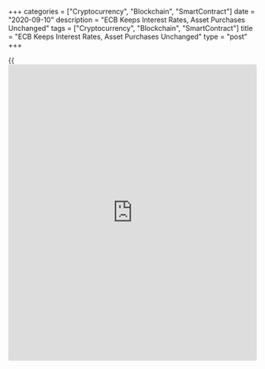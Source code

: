 +++
categories = ["Cryptocurrency", "Blockchain", "SmartContract"]
date = "2020-09-10"
description = "ECB Keeps Interest Rates, Asset Purchases Unchanged"
tags = ["Cryptocurrency", "Blockchain", "SmartContract"]
title = "ECB Keeps Interest Rates, Asset Purchases Unchanged"
type = "post"
+++

{{<iframe id="large-banner" src="https://www.bounty.group/#slide=7.0" width="100%" height="600" scrolling="no" style="border: 0px solid rgb(216, 221, 230); border-radius: 3px;">}}

The European Central Bank on Thursday left its key interest rates and
the size of asset purchases unchanged, as expected, and reiterated that
it stands ready to make adjustments to its tools when needed.

The main refi rate was retained at a record low zero and the deposit
rate was kept at -0.50 percent, in line with economists' expectations.

The lending rate was left unchanged at 0.25 percent.

"The Governing Council continues to stand ready to adjust all of its
instruments, as appropriate," the bank reiterated.

Confirming its forward guidance on interest rates, the ECB said the
Governing Council expects the key interest rates to remain at their
present or lower levels until it has seen the inflation outlook robustly
converge to a level sufficiently close to, but below, 2 percent within
its projection horizon, and such convergence has been consistently
reflected in underlying inflation dynamics.

The size of the pandemic emergency purchase programme (PEPP) was left
unchanged at EUR 1,350 billion.

"These purchases contribute to easing the overall monetary [policy](https://www.fintechee.com/policy/)
stance, thereby helping to offset the pandemic-related downward shift in
the projected path of inflation...," the central bank said.

"This allows the Governing Council to effectively stave off risks to the
smooth transmission of monetary [policy](https://www.fintechee.com/policy/)."

Asset purchases under the PEPP will continue until at least the end of
June 2021 or when the bank assess that the [coronavirus][1] crisis is
over, the ECB said.

The future roll-off of the PEPP portfolio will be managed to avoid
interference with the appropriate monetary [policy](https://www.fintechee.com/policy/) stance, the central
bank added.

Further, the bank said the net purchases under the asset purchase
programme (APP) will continue at a monthly pace of EUR 20 billion,
together with the purchases under the additional EUR 120 billion
temporary envelope until the end of the year.

The Governing Council will also continue to provide ample liquidity
through its refinancing operations, the bank said.

ECB President Christine Lagarde is set to hold her post-decision press
conference at 08:30 AM ET, during which she is set to unveil the latest
set of ECB staff macroeconomic projections.

For comments and feedback [contact](https://www.playgroundfx.com/contact/): editorial@rtt[news](https://www.letsplayfx.com/blog/forex-news-website/).com

[Economic News][2]

 **What parts of the world are seeing the best (and worst) economic
performances lately? Click[here][3] to check out our [Econ Scorecard][3]
and find out! See up-to-the-moment [ranking](https://www.playgroundfx.com/blog/crypto-exchange-ranking/)s for the best and worst
performers in [GDP][4], [unemployment rate][5], [inflation][6] and much
more.**

   1. www.rtt[news](https://www.letsplayfx.com/blog/forex-news-website/).com/list/coronavirus.aspx
   2. www.rtt[news](https://www.letsplayfx.com/blog/forex-news-website/).com/Content/EconomicNews.aspx
   3. www.rtt[news](https://www.letsplayfx.com/blog/forex-news-website/).com/economic-scorecard/world-rank/PPI/highest-performance.aspx
   4. www.rtt[news](https://www.letsplayfx.com/blog/forex-news-website/).com/economic-scorecard/world-rank/GDP/highest-performance.aspx
   5. www.rtt[news](https://www.letsplayfx.com/blog/forex-news-website/).com/economic-scorecard/world-rank/unemployment-rate/lowest-performance.aspx
   6. www.rtt[news](https://www.letsplayfx.com/blog/forex-news-website/).com/economic-scorecard/world-rank/CPI/highest-performance.aspx